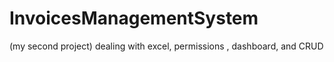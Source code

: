 # InvoicesManagementSystem
(my second project) dealing with excel, permissions , dashboard, and CRUD 
